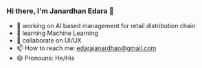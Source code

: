 ### Hi there, I'm Janardhan Edara 👋


- 🔭 working on AI based management for retail distribution chain
- 🌱 learning Machine Learning
- 👯 collaborate on UI/UX
- 📫 How to reach me: edarajanardhan@gmail.com
- 😄 Pronouns: He/His
